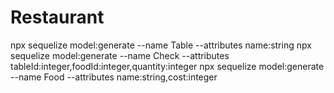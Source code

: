 # Restaurant

npx sequelize model:generate --name Table --attributes name:string
npx sequelize model:generate --name Check --attributes tableId:integer,foodId:integer,quantity:integer
npx sequelize model:generate --name Food --attributes name:string,cost:integer
